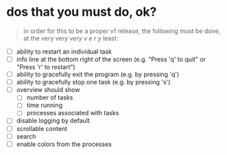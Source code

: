 # dos that you must do, ok?
> in order for this to be a proper v1 release, the following must be done, at the very very _very_ _v e r y_ least:

- [ ] ability to restart an individual task
- [ ] info line at the bottom right of the screen (e.g. "Press 'q' to quit" or "Press 'r' to restart")
- [ ] ability to gracefully exit the program (e.g. by pressing 'q')
- [ ] ability to gracefully stop one task (e.g. by pressing 's')
- [ ] overview should show
  - [ ] number of tasks
  - [ ] time running
  - [ ] processes associated with tasks
- [ ] disable logging by default
- [ ] scrollable content
- [ ] search
- [ ] enable colors from the processes